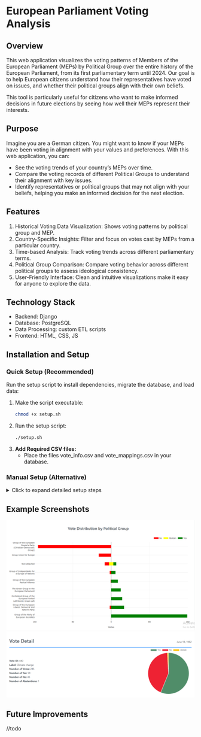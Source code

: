 # European Parliament Voting Analysis

## Overview

This web application visualizes the voting patterns of Members of the European Parliament (MEPs) by Political Group over the entire history of the European Parliament, from its first parliamentary term until 2024. Our goal is to help European citizens understand how their representatives have voted on issues, and whether their political groups align with their own beliefs.

This tool is particularly useful for citizens who want to make informed decisions in future elections by seeing how well their MEPs represent their interests.

## Purpose

Imagine you are a German citizen. You might want to know if your MEPs have been voting in alignment with your values and preferences. With this web application, you can:

- See the voting trends of your country’s MEPs over time.
- Compare the voting records of different Political Groups to understand their alignment with key issues.
- Identify representatives or political groups that may not align with your beliefs, helping you make an informed decision for the next election.

## Features

1. Historical Voting Data Visualization: Shows voting patterns by political group and MEP.
2. Country-Specific Insights: Filter and focus on votes cast by MEPs from a particular country.
3. Time-based Analysis: Track voting trends across different parliamentary terms.
4. Political Group Comparison: Compare voting behavior across different political groups to assess ideological consistency.
5. User-Friendly Interface: Clean and intuitive visualizations make it easy for anyone to explore the data.

## Technology Stack

- Backend: Django
- Database: PostgreSQL
- Data Processing: custom ETL scripts
- Frontend: HTML, CSS, JS

## Installation and Setup

### Quick Setup (Recommended)

Run the setup script to install dependencies, migrate the database, and load data:

1. Make the script executable:
   ```bash
   chmod +x setup.sh
   ```
2. Run the setup script:
   ```bash
   ./setup.sh
   ```
3. **Add Required CSV files:**
   - Place the files vote_info.csv and vote_mappings.csv in your database.

### Manual Setup (Alternative)

<details>
<summary>Click to expand detailed setup steps</summary>

1. **Clone the repository:**

   - `git clone https://github.com/matija13795/parliament-votes`

2. **Navigate to the project directory:**

   - `cd parliament-votes`

3. **Install dependencies:**

   - `pip install -r requirements.txt`

4. **Database Initialization:**

   - Create a PostgreSQL database called `my_database`.
   - Update the database configuration in `django_project/settings.py`:
     - On line 83, set `PASSWORD` to your PostgreSQL password.

5. **Run migrations and load initial data:**

   - In the project’s root directory, run the following commands:
     ```bash
     python manage.py makemigrations
     python manage.py migrate
     ```
   - Load MEP data and voting information into the database:
     ```bash
     python manage.py import-mep-data
     python manage.py import-mep-membership-data
     python manage.py import_votes
     ```

6. **Add Required CSV Files:**

   - Place the files `vote_info.csv` and `vote_mappings.csv` in your database.
   - If you’re using PG Admin, you can drag and drop them, or run these commands in your terminal (replace `{PATH_TO_CSV}` with the path to each CSV file on your local machine):
     ```sql
     COPY core_voteinfo(vote_id, code, interinstitutional_file_no, committee_responsible, label, main_policy_issue, date, caller, rapporteur) FROM '{PATH_TO_CSV}' DELIMITER ',' CSV HEADER;
     ```
     ```sql
     COPY core_votemapping(vote_id, mep_id, vote_type) FROM '{PATH_TO_CSV}' DELIMITER ',' CSV HEADER;
     ```

7. **Start the server:**

   ```bash
   python manage.py runserver
   ```

8. **Access the application:**
   - Open your browser and go to [http://localhost:8000](http://localhost:8000) to access the web application.

</details>

## Example Screenshots

![list create](documentation/vote-by-political-group.png)
![list](documentation/vote-detail.png)

## Future Improvements

//todo
